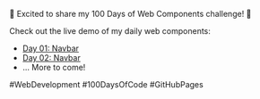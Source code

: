 🎉 Excited to share my 100 Days of Web Components challenge! 🚀

Check out the live demo of my daily web components:

- [Day 01: Navbar](https://ankul07.github.io/100DaysWebComponents/day-01-navbar/)
- [Day 02: Navbar](https://ankul07.github.io/100DaysWebComponents/day-02-TypeWritter/)
- ... More to come!

#WebDevelopment #100DaysOfCode #GitHubPages
